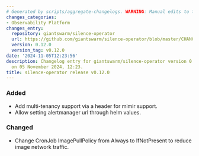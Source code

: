 ```yaml
---
# Generated by scripts/aggregate-changelogs. WARNING: Manual edits to this files will be overwritten.
changes_categories:
- Observability Platform
changes_entry:
  repository: giantswarm/silence-operator
  url: https://github.com/giantswarm/silence-operator/blob/master/CHANGELOG.md#0120---2024-11-05
  version: 0.12.0
  version_tag: v0.12.0
date: '2024-11-05T12:23:56'
description: Changelog entry for giantswarm/silence-operator version 0.12.0, published
  on 05 November 2024, 12:23.
title: silence-operator release v0.12.0
---
```


### Added
- Add multi-tenancy support via a header for mimir support.
- Allow setting alertmanager url through helm values.
### Changed
- Change CronJob ImagePullPolicy from Always to IfNotPresent to reduce image network traffic.

